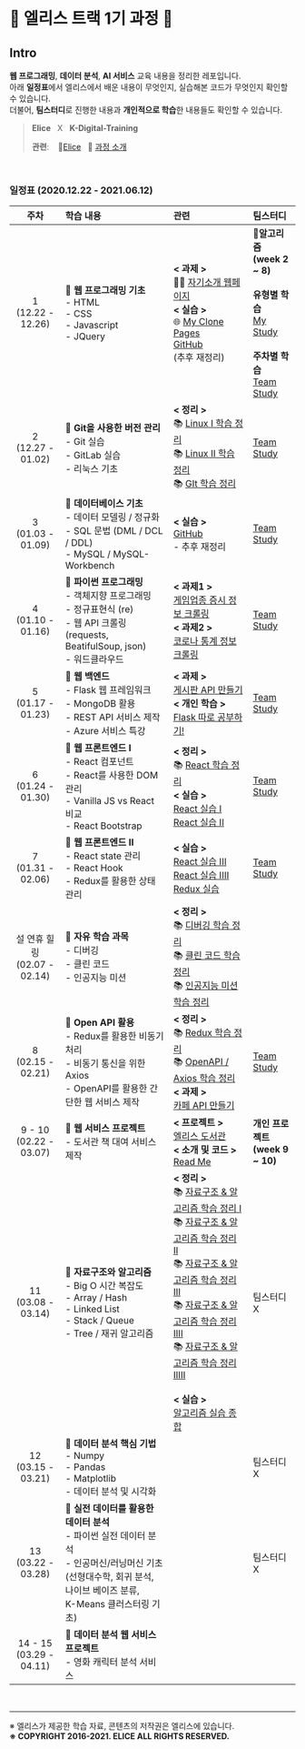 # 🐇 엘리스 트랙 1기 과정 🐇

## Intro

**웹 프로그래밍**, **데이터 분석**,  **AI 서비스** 교육 내용을 정리한 레포입니다. <br>아래 **일정표**에서 엘리스에서 배운 내용이 무엇인지, 실습해본 코드가 무엇인지 확인할 수 있습니다. <br>더불어, **팀스터디**로 진행한 내용과 **개인적으로 학습**한 내용들도 확인할 수 있습니다.   

> **Elice** &nbsp; X &nbsp; **K-Digital-Training**
>
> **관련**: &nbsp;&nbsp; 🐇[Elice](https://elice.io/) &nbsp; 📖 [과정 소개](https://elicetrack.oopy.io/) 

<br/>

### 일정표 (2020.12.22 - 2021.06.12)

|               주차                | 학습 내용                                                    | 관련                                                         | 팀스터디                                                     |
| :-------------------------------: | :----------------------------------------------------------- | :----------------------------------------------------------- | :----------------------------------------------------------- |
|      1<br />(12.22 - 12.26)       | 🚩 **웹 프로그래밍 기초** <br /> - HTML <br />- CSS <br />- Javascript<br />- JQuery | **< 과제 >**<br /> 🙋‍♂️ [자기소개 웹페이지](http://bky373.kdt-gitlab.elice.io/about-me/) <br />**< 실습 >**<br />🌐 [My Clone Pages](http://bky373.kdt-gitlab.elice.io/clone-pages/index.html) <br /> [GitHub](https://github.com/bky373/elice-1st-racer/tree/master/week_01_Web_Programming_Basics)<br />(추후 재정리) | **📐알고리즘<br />(week 2 ~ 8)**<br /><br />**유형별 학습** <br />[My Study](https://kdt-gitlab.elice.io/bky373/algorithm-study)<br/><br />**주차별 학습** <br />[Team Study](https://kdt-gitlab.elice.io/soomin/algorithm_3)<br /> |
|      2<br />(12.27 - 01.02)       | 🚩 **Git을 사용한 버전 관리** <br />- Git 실습<br />- GitLab 실습 <br />- 리눅스 기초 | **< 정리 >**<br />📚 [Linux I 학습 정리](https://github.com/bky373/elice-1st-racer/blob/master/week_02_Linux_%26_Git/Linux_01.md)<br />📚 [Linux II 학습 정리](https://github.com/bky373/elice-1st-racer/blob/master/week_02_Linux_%26_Git/Linux_02.md)<br />📚 [GIt 학습 정리](https://github.com/bky373/elice-1st-racer/blob/master/week_02_Linux_%26_Git/Git.md) | [Team Study](https://kdt-gitlab.elice.io/soomin/algorithm_3/-/tree/master/week-02) |
|      3<br />(01.03 - 01.09)       | 🚩 **데이터베이스 기초**<br /> - 데이터 모델링 / 정규화<br /> - SQL 문법 (DML / DCL / DDL)<br /> - MySQL / MySQL-Workbench | **< 실습 >**<br />[GitHub](https://github.com/bky373/elice-1st-racer/tree/master/week_03_Database_Basics)<br />- 추후 재정리 | [Team Study](https://kdt-gitlab.elice.io/soomin/algorithm_3/-/tree/master/week-03) |
|      4<br />(01.10 - 01.16)       | 🚩 **파이썬 프로그래밍**<br />- 객체지향 프로그래밍<br />- 정규표현식 (re)<br />- 웹 API 크롤링 (requests, BeatifulSoup, json)<br />- 워드클라우드 | **< 과제1 >** <br />[게임업종 증시 정보 크롤링](https://github.com/bky373/elice-1st-racer/blob/master/week_04_Python_Programming/crawling_stock_stats.py)<br />**< 과제2 >**  <br />[코로나 통계 정보 크롤링](https://github.com/bky373/elice-1st-racer/blob/master/week_04_Python_Programming/crawling_corona_stats.py) | [Team Study](https://kdt-gitlab.elice.io/soomin/algorithm_3/-/tree/master/week-04) |
|      5<br />(01.17 - 01.23)       | 🚩 **웹 백엔드**<br />- Flask 웹 프레임워크<br />- MongoDB 활용<br />- REST API 서비스 제작<br />- Azure 서비스 특강<br /> | **< 과제 >**<br />[게시판 API 만들기](https://kdt-gitlab.elice.io/bky373/com-ma-board)<br />**< 개인 학습 >**<br />[Flask 따로 공부하기!](https://kdt-gitlab.elice.io/bky373/flask-prac) | [Team Study](https://kdt-gitlab.elice.io/soomin/algorithm_3/-/tree/5th_borahm/week-05) |
|      6<br />(01.24 - 01.30)       | 🚩 **웹 프론트엔드 I**<br />- React 컴포넌트<br />- React를 사용한 DOM 관리<br />- Vanilla JS vs React 비교<br />- React Bootstrap | **< 정리 >**<br />📚 [React 학습 정리](https://github.com/bky373/elice-1st-racer/blob/master/week_06_Web_Frontend_I/React.md)<br />**< 실습 >**<br />[React 실습 I](https://github.com/bky373/elice-1st-racer/blob/master/week_06_Web_Frontend_I/02_React_Basics_I/reactapp/src/index.js)<br />[React 실습 II](https://github.com/bky373/elice-1st-racer/blob/master/week_06_Web_Frontend_I/04_React_Basics_II/reactapp02/src/index.js) | [Team Study](https://kdt-gitlab.elice.io/soomin/algorithm_3/-/tree/master/week-06) |
|      7<br />(01.31 - 02.06)       | 🚩 **웹 프론트엔드 II**<br />- React state 관리<br />- React Hook<br />- Redux를 활용한 상태 관리 | **< 실습 >**<br />[React 실습 III](https://github.com/bky373/elice-1st-racer/blob/master/week_07_Web_Frontend_II/02_React_Basics_III/reactapp03/src/index.js)<br />[React 실습 IIII](https://github.com/bky373/elice-1st-racer/tree/master/week_07_Web_Frontend_II/04_React_Basics_IV)<br />[Redux 실습](https://github.com/bky373/elice-1st-racer/tree/master/week_07_Web_Frontend_II/05_Redux_Basics) | [Team Study]()                                               |
| 설 연휴 힐링<br />(02.07 - 02.14) | 🚩 **자유 학습 과목**<br />- 디버깅<br />- 클린 코드<br />- 인공지능 미션 | **< 정리 >**<br />📚 [디버깅 학습 정리](https://github.com/bky373/elice-1st-racer/tree/master/week_else/Debugging)<br />📚 [클린 코드 학습 정리](https://github.com/bky373/elice-1st-racer/tree/master/week_else/Clean_Code)<br />📚 [인공지능 미션 학습 정리](https://github.com/bky373/elice-1st-racer/blob/master/week_else/AI_Mission/AI_Mission_01.md) |                                                              |
|      8<br />(02.15 - 02.21)       | 🚩 **Open API 활용**<br />- Redux를 활용한 비동기 처리 <br />- 비동기 통신을 위한 Axios <br />- OpenAPI를 활용한 간단한 웹 서비스 제작 | **< 정리 >**<br />📚 [Redux 학습 정리](https://github.com/bky373/elice-1st-racer/blob/master/week_08_OpenAPI/README_Redux.md)<br />📚 [OpenAPI / Axios 학습 정리](https://github.com/bky373/elice-1st-racer/blob/master/week_08_OpenAPI/README_OpenAPI.md)<br />**< 과제 >**<br />[카페 API 만들기](https://github.com/bky373/elice-1st-racer/tree/master/week_08_OpenAPI/06_assignment) | [Team Study]()                                               |
|    9 - 10<br />(02.22 - 03.07)    | 🚩 **웹 서비스 프로젝트**<br />- 도서관 책 대여 서비스 제작   | **< 프로젝트 >**<br />[엘리스 도서관](https://github.com/bky373/elice_library)**<br />< 소개 및 코드 >**<br />[Read Me](https://github.com/bky373/elice_library#%ED%94%84%EB%A1%9C%EC%A0%9D%ED%8A%B8-%EC%86%8C%EA%B0%9C) | **개인 프로젝트<br />(week 9 ~ 10)**                         |
|      11<br />(03.08 - 03.14)      | 🚩 **자료구조와 알고리즘**<br />- Big O 시간 복잡도<br />- Array / Hash<br />- Linked List<br />- Stack / Queue<br />- Tree / 재귀 알고리즘 | **< 정리 >**<br />📚 [자료구조 & 알고리즘 학습 정리 I](https://github.com/bky373/elice-1st-racer/blob/master/week_11_DS_N_Algorithm/DS_Algorithm_01.md)<br />📚 [자료구조 & 알고리즘 학습 정리 II](https://github.com/bky373/elice-1st-racer/blob/master/week_11_DS_N_Algorithm/DS_Algorithm_02.md)<br>📚 [자료구조 & 알고리즘 학습 정리 III](https://github.com/bky373/elice-1st-racer/blob/master/week_11_DS_N_Algorithm/DS_Algorithm_03.md)<br>📚 [자료구조 & 알고리즘 학습 정리 IIII](https://github.com/bky373/elice-1st-racer/blob/master/week_11_DS_N_Algorithm/DS_Algorithm_04.md)<br />📚 [자료구조 & 알고리즘 학습 정리 IIIII](https://github.com/bky373/elice-1st-racer/blob/master/week_11_DS_N_Algorithm/DS_Algorithm_05.md)<br /><br />**< 실습 >**<br>[알고리즘 실습 종합](https://github.com/bky373/elice-1st-racer/tree/master/week_11_DS_N_Algorithm) | 팀스터디 X                                                   |
|      12<br />(03.15 - 03.21)      | 🚩 **데이터 분석 핵심 기법**<br />- Numpy<br />- Pandas<br />- Matplotlib<br />- 데이터 분석 및 시각화 |                                                              | 팀스터디 X                                                   |
|      13<br />(03.22 - 03.28)      | 🚩 **실전 데이터를 활용한 데이터 분석**<br />- 파이썬 실전 데이터 분석<br />- 인공머신/러닝머신 기초<br />  (선형대수학, 회귀 분석, <br />  나이브 베이즈 분류, <br />  K-Means 클러스터링 기초) |                                                              | 팀스터디 X                                                   |
|   14 - 15<br />(03.29 - 04.11)    | 🚩 **데이터 분석 웹 서비스 프로젝트**<br />- 영화 캐릭터 분석 서비스 |                                                              |                                                              |



<br/>

---

※ 엘리스가 제공한 학습 자료, 콘텐츠의 저작권은 엘리스에 있습니다. <br>
**※ COPYRIGHT 2016-2021. ELICE ALL RIGHTS RESERVED.**
